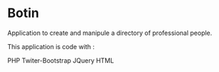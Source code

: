 # Botin
Application to create and manipule a directory of professional people. 

This application is code with : 

PHP
Twiter-Bootstrap
JQuery
HTML
